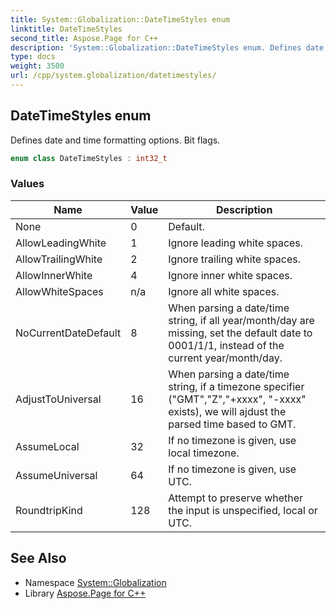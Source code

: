 ```yaml
---
title: System::Globalization::DateTimeStyles enum
linktitle: DateTimeStyles
second_title: Aspose.Page for C++
description: 'System::Globalization::DateTimeStyles enum. Defines date and time formatting options. Bit flags in C++.'
type: docs
weight: 3500
url: /cpp/system.globalization/datetimestyles/
---
```

## DateTimeStyles enum


Defines date and time formatting options. Bit flags.

```cpp
enum class DateTimeStyles : int32_t
```

### Values

| Name | Value | Description |
| --- | --- | --- |
| None | 0 | Default. |
| AllowLeadingWhite | 1 | Ignore leading white spaces. |
| AllowTrailingWhite | 2 | Ignore trailing white spaces. |
| AllowInnerWhite | 4 | Ignore inner white spaces. |
| AllowWhiteSpaces | n/a | Ignore all white spaces. |
| NoCurrentDateDefault | 8 | When parsing a date/time string, if all year/month/day are missing, set the default date to 0001/1/1, instead of the current year/month/day. |
| AdjustToUniversal | 16 | When parsing a date/time string, if a timezone specifier ("GMT","Z","+xxxx", "-xxxx" exists), we will ajdust the parsed time based to GMT. |
| AssumeLocal | 32 | If no timezone is given, use local timezone. |
| AssumeUniversal | 64 | If no timezone is given, use UTC. |
| RoundtripKind | 128 | Attempt to preserve whether the input is unspecified, local or UTC. |

## See Also

* Namespace [System::Globalization](../)
* Library [Aspose.Page for C++](../../)
